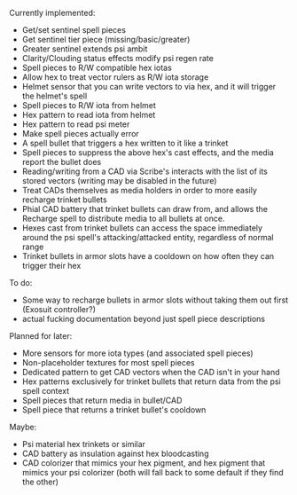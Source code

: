 Currently implemented:
- Get/set sentinel spell pieces
- Get sentinel tier piece (missing/basic/greater)
- Greater sentinel extends psi ambit
- Clarity/Clouding status effects modify psi regen rate
- Spell pieces to R/W compatible hex iotas
- Allow hex to treat vector rulers as R/W iota storage
- Helmet sensor that you can write vectors to via hex, and it will trigger the helmet's spell
- Spell pieces to R/W iota from helmet
- Hex pattern to read iota from helmet
- Hex pattern to read psi meter
- Make spell pieces actually error
- A spell bullet that triggers a hex written to it like a trinket
- Spell pieces to suppress the above hex's cast effects, and the media report the bullet does
- Reading/writing from a CAD via Scribe's interacts with the list of its stored vectors (writing may be disabled in the future)
- Treat CADs themselves as media holders in order to more easily recharge trinket bullets
- Phial CAD battery that trinket bullets can draw from, and allows the Recharge spell to distribute media to all bullets at once.
- Hexes cast from trinket bullets can access the space immediately around the psi spell's attacking/attacked entity, regardless of normal range
- Trinket bullets in armor slots have a cooldown on how often they can trigger their hex

To do:
- Some way to recharge bullets in armor slots without taking them out first (Exosuit controller?)
- actual fucking documentation beyond just spell piece descriptions

Planned for later:
- More sensors for more iota types (and associated spell pieces)
- Non-placeholder textures for most spell pieces
- Dedicated pattern to get CAD vectors when the CAD isn't in your hand
- Hex patterns exclusively for trinket bullets that return data from the psi spell context
- Spell pieces that return media in bullet/CAD
- Spell piece that returns a trinket bullet's cooldown

Maybe:
- Psi material hex trinkets or similar
- CAD battery as insulation against hex bloodcasting
- CAD colorizer that mimics your hex pigment, and hex pigment that mimics your psi colorizer (both will fall back to some default if they find the other)